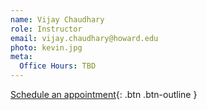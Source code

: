 ```yaml
---
name: Vijay Chaudhary
role: Instructor
email: vijay.chaudhary@howard.edu
photo: kevin.jpg
meta:
  Office Hours: TBD
---
```


[Schedule an appointment](#){: .btn .btn-outline }

